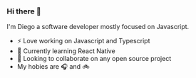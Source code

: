 ### Hi there 👋


<!--
**Dgiulian/Dgiulian** is a ✨ _special_ ✨ repository because its `README.md` (this file) appears on your GitHub profile.

Here are some ideas to get you started:

- 🤔 I’m looking for help with ...
- 💬 Ask me about ...
- 📫 How to reach me: ...

-->

I'm Diego a software developer mostly focused on Javascript.

- ⚡ Love working on Javascript and Typescript
- :iphone: Currently learning React Native 
- 👯 Looking to collaborate on any open source project
- My hobies are :headphones: and :bike: 
